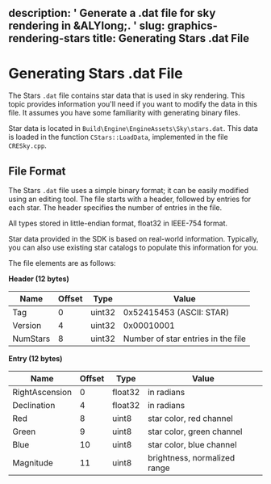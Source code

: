 description: ' Generate a .dat file for sky rendering in &ALYlong;. '
slug: graphics-rendering-stars
title: Generating Stars .dat File
---
# Generating Stars \.dat File<a name="graphics-rendering-stars"></a>

The Stars `.dat` file contains star data that is used in sky rendering\. This topic provides information you'll need if you want to modify the data in this file\. It assumes you have some familiarity with generating binary files\.

Star data is located in `Build\Engine\EngineAssets\Sky\stars.dat`\. This data is loaded in the function `CStars::LoadData`, implemented in the file `CRESky.cpp`\.

## File Format<a name="graphics-rendering-stars-file-format"></a>

The Stars `.dat` file uses a simple binary format; it can be easily modified using an editing tool\. The file starts with a header, followed by entries for each star\. The header specifies the number of entries in the file\. 

All types stored in little\-endian format, float32 in IEEE\-754 format\.

Star data provided in the SDK is based on real\-world information\. Typically, you can also use existing star catalogs to populate this information for you\.

The file elements are as follows:


**Header \(12 bytes\)**  

| Name | Offset | Type | Value | 
| --- | --- | --- | --- | 
| Tag | 0 | uint32 | 0x52415453 \(ASCII: STAR\) | 
| Version | 4 | uint32 | 0x00010001 | 
| NumStars | 8 | uint32 | Number of star entries in the file | 


**Entry \(12 bytes\)**  

| Name | Offset | Type | Value | 
| --- | --- | --- | --- | 
| RightAscension | 0 | float32 | in radians | 
| Declination | 4 | float32 | in radians | 
| Red | 8 | uint8 | star color, red channel | 
| Green | 9 | uint8 | star color, green channel | 
| Blue | 10 | uint8 | star color, blue channel | 
| Magnitude | 11 | uint8 | brightness, normalized range | 
